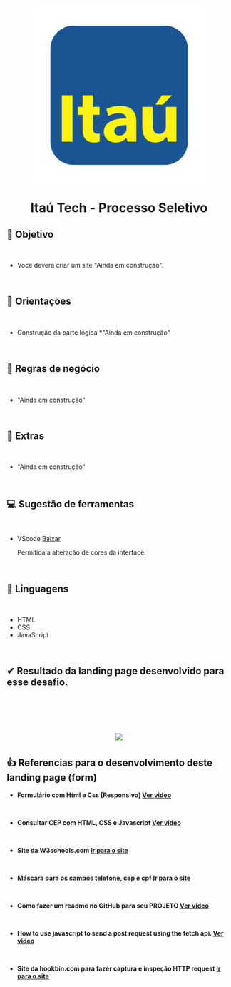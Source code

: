 <h1 align="center" >
<img src = "https://github.com/Engelp/form_cadastro/blob/main/Formulario%20de%20Registro%20-%20Itau/img/client-itau-square-image-19-jun-27-400x400.jpg">
<p> Itaú Tech - Processo Seletivo</p>

## 🎯 <b>Objetivo</b>

<br />

* Você deverá criar um site "Ainda em construção".

<br />
 
## 📝<b> Orientações </b>

<br />

* Construção da parte lógica
*"Ainda em construção"

<br />

## 💼 <b> Regras de negócio </b>

<br />

* "Ainda em construção"

<br />

## 🧠 <b> Extras </b>

<br />

* "Ainda em construção"
<br />

## 💻 <b> Sugestão de ferramentas </b>

<br />

* VScode [Baixar](https://code.visualstudio.com/)

  Permitida a alteração de cores da interface.

<br />

## 👅<b> Linguagens </b> 
<br />

* HTML
* CSS 
* JavaScript

<br />

## ✔ <b> Resultado da landing page desenvolvido para esse desafio. <b>
<br/>
<br/>
<h1 align="center" >
<img src = "./Formulario de Registro - Itau/img/form_cadastro.png">

## 👍 <b> Referencias para o desenvolvimento deste landing page (form) </b>



* Formulário com Html e Css [Responsivo] [Ver video](https://www.youtube.com/watch?v=Ph-60-pkAQM) 

<br />

* Consultar CEP com HTML, CSS e Javascript [Ver video](https://www.youtube.com/watch?v=fxnJffrnrdY)

<br />

* Site da W3schools.com [Ir para o site](https://www.w3schools.com/)

<br />

* Máscara para os campos telefone, cep e cpf [Ir para o site](http://codigododia.blogspot.com/2019/05/mascara-para-cpf-cnpj-cep-telefone-data.html)

<br />

* Como fazer um readme no GitHub para seu PROJETO [Ver video](https://www.youtube.com/watch?v=LDLK5OJw3io)

<br />

* How to use javascript to send a post request using the fetch api. [Ver video](https://www.youtube.com/watch?v=Fek_oJM_s4I&t=324s)

<br />

* Site da hookbin.com para fazer captura e inspeção HTTP request   [Ir para o site](https://hookbin.com/)
